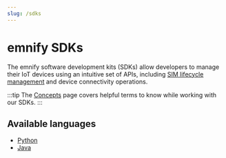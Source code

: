 ```yaml
---
slug: /sdks
---
```


# emnify SDKs

The emnify software development kits (SDKs) allow developers to manage their IoT devices using an intuitive set of APIs, including [SIM lifecycle management](/services/sim-lifecycle-management) and device connectivity operations.

:::tip
The [Concepts](/sdks-concepts) page covers helpful terms to know while working with our SDKs.
:::

## Available languages

- [Python](/python-sdk-quickstart)
- [Java](/java-sdk-quickstart)
